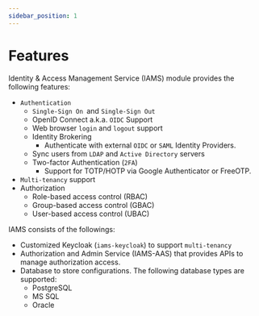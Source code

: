 ```yaml
---
sidebar_position: 1
---
```


# Features

Identity & Access Management Service (IAMS) module provides the following features:

-   `Authentication`
    -   `Single-Sign On `and `Single-Sign Out`
    -   OpenID Connect a.k.a. `OIDC` Support
    -   Web browser `login` and `logout` support
    -   Identity Brokering
        -   Authenticate with external `OIDC` or `SAML` Identity Providers.
    -   Sync users from `LDAP` and `Active Directory` servers
    -   Two-factor Authentication (`2FA`)
        -   Support for TOTP/HOTP via Google Authenticator or FreeOTP.
-   `Multi-tenancy` support
-   Authorization
    -   Role-based access control (RBAC)
    -   Group-based access control (GBAC)
    -   User-based access control (UBAC)

IAMS consists of the followings:

-   Customized Keycloak (`iams-keycloak`) to support `multi-tenancy`
-   Authorization and Admin Service (IAMS-AAS) that provides APIs to manage authorization access.
-   Database to store configurations. The following database types are supported:
    -   PostgreSQL
    -   MS SQL
    -   Oracle
